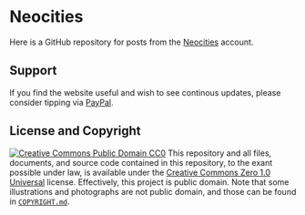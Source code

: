 # Neocities
Here is a GitHub repository for posts from the [Neocities](https://rikaklassen.neocities.org/) account.
## Support
If you find the website useful and wish to see continous updates, please consider tipping via [PayPal](https://paypal.me/dessi66).
## License and Copyright
[![Creative Commons Public Domain CC0](https://licensebuttons.net/p/zero/1.0/80x15.png)](http://creativecommons.org/publicdomain/zero/1.0/)
This repository and all files, documents, and source code contained in this repository, to the exant possible under law, is available under the [Creative Commons Zero 1.0 Universal](http://creativecommons.org/publicdomain/zero/1.0/) license. Effectively, this project is public domain. Note that some illustrations and photographs are not public domain, and those can be found in [`COPYRIGHT.md`](./COPYRIGHT.md).
